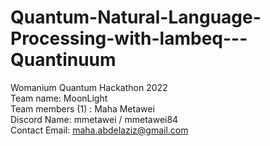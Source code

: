 # Quantum-Natural-Language-Processing-with-lambeq---Quantinuum
Womanium Quantum Hackathon 2022 <br>
Team name: MoonLight <br>
Team members (1) : Maha Metawei <br>
Discord Name: mmetawei / mmetawei84 <br>
Contact Email: maha.abdelaziz@gmail.com <br>
